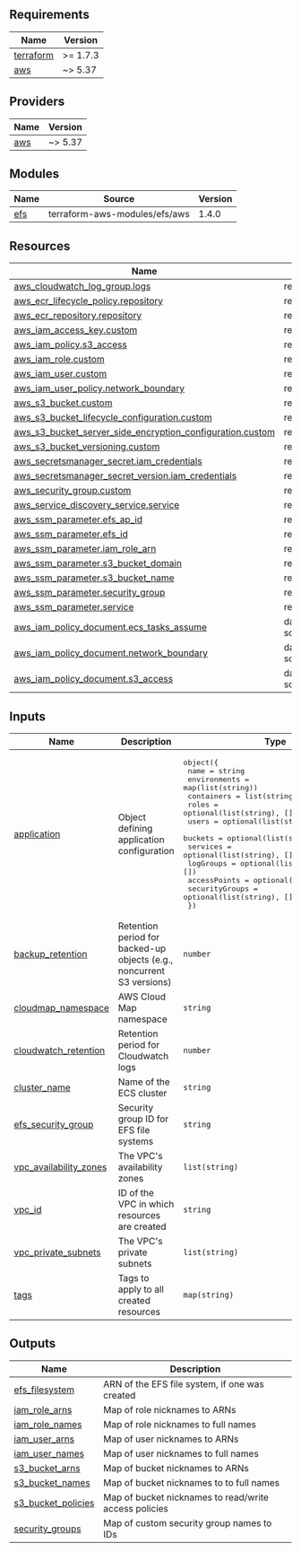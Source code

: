 <!-- BEGIN_TF_DOCS -->
## Requirements

| Name | Version |
|------|---------|
| <a name="requirement_terraform"></a> [terraform](#requirement\_terraform) | >= 1.7.3 |
| <a name="requirement_aws"></a> [aws](#requirement\_aws) | ~> 5.37 |

## Providers

| Name | Version |
|------|---------|
| <a name="provider_aws"></a> [aws](#provider\_aws) | ~> 5.37 |

## Modules

| Name | Source | Version |
|------|--------|---------|
| <a name="module_efs"></a> [efs](#module\_efs) | terraform-aws-modules/efs/aws | 1.4.0 |

## Resources

| Name | Type |
|------|------|
| [aws_cloudwatch_log_group.logs](https://registry.terraform.io/providers/hashicorp/aws/latest/docs/resources/cloudwatch_log_group) | resource |
| [aws_ecr_lifecycle_policy.repository](https://registry.terraform.io/providers/hashicorp/aws/latest/docs/resources/ecr_lifecycle_policy) | resource |
| [aws_ecr_repository.repository](https://registry.terraform.io/providers/hashicorp/aws/latest/docs/resources/ecr_repository) | resource |
| [aws_iam_access_key.custom](https://registry.terraform.io/providers/hashicorp/aws/latest/docs/resources/iam_access_key) | resource |
| [aws_iam_policy.s3_access](https://registry.terraform.io/providers/hashicorp/aws/latest/docs/resources/iam_policy) | resource |
| [aws_iam_role.custom](https://registry.terraform.io/providers/hashicorp/aws/latest/docs/resources/iam_role) | resource |
| [aws_iam_user.custom](https://registry.terraform.io/providers/hashicorp/aws/latest/docs/resources/iam_user) | resource |
| [aws_iam_user_policy.network_boundary](https://registry.terraform.io/providers/hashicorp/aws/latest/docs/resources/iam_user_policy) | resource |
| [aws_s3_bucket.custom](https://registry.terraform.io/providers/hashicorp/aws/latest/docs/resources/s3_bucket) | resource |
| [aws_s3_bucket_lifecycle_configuration.custom](https://registry.terraform.io/providers/hashicorp/aws/latest/docs/resources/s3_bucket_lifecycle_configuration) | resource |
| [aws_s3_bucket_server_side_encryption_configuration.custom](https://registry.terraform.io/providers/hashicorp/aws/latest/docs/resources/s3_bucket_server_side_encryption_configuration) | resource |
| [aws_s3_bucket_versioning.custom](https://registry.terraform.io/providers/hashicorp/aws/latest/docs/resources/s3_bucket_versioning) | resource |
| [aws_secretsmanager_secret.iam_credentials](https://registry.terraform.io/providers/hashicorp/aws/latest/docs/resources/secretsmanager_secret) | resource |
| [aws_secretsmanager_secret_version.iam_credentials](https://registry.terraform.io/providers/hashicorp/aws/latest/docs/resources/secretsmanager_secret_version) | resource |
| [aws_security_group.custom](https://registry.terraform.io/providers/hashicorp/aws/latest/docs/resources/security_group) | resource |
| [aws_service_discovery_service.service](https://registry.terraform.io/providers/hashicorp/aws/latest/docs/resources/service_discovery_service) | resource |
| [aws_ssm_parameter.efs_ap_id](https://registry.terraform.io/providers/hashicorp/aws/latest/docs/resources/ssm_parameter) | resource |
| [aws_ssm_parameter.efs_id](https://registry.terraform.io/providers/hashicorp/aws/latest/docs/resources/ssm_parameter) | resource |
| [aws_ssm_parameter.iam_role_arn](https://registry.terraform.io/providers/hashicorp/aws/latest/docs/resources/ssm_parameter) | resource |
| [aws_ssm_parameter.s3_bucket_domain](https://registry.terraform.io/providers/hashicorp/aws/latest/docs/resources/ssm_parameter) | resource |
| [aws_ssm_parameter.s3_bucket_name](https://registry.terraform.io/providers/hashicorp/aws/latest/docs/resources/ssm_parameter) | resource |
| [aws_ssm_parameter.security_group](https://registry.terraform.io/providers/hashicorp/aws/latest/docs/resources/ssm_parameter) | resource |
| [aws_ssm_parameter.service](https://registry.terraform.io/providers/hashicorp/aws/latest/docs/resources/ssm_parameter) | resource |
| [aws_iam_policy_document.ecs_tasks_assume](https://registry.terraform.io/providers/hashicorp/aws/latest/docs/data-sources/iam_policy_document) | data source |
| [aws_iam_policy_document.network_boundary](https://registry.terraform.io/providers/hashicorp/aws/latest/docs/data-sources/iam_policy_document) | data source |
| [aws_iam_policy_document.s3_access](https://registry.terraform.io/providers/hashicorp/aws/latest/docs/data-sources/iam_policy_document) | data source |

## Inputs

| Name | Description | Type | Default | Required |
|------|-------------|------|---------|:--------:|
| <a name="input_application"></a> [application](#input\_application) | Object defining application configuration | <pre>object({<br>    name           = string<br>    environments   = map(list(string))<br>    containers     = list(string)<br>    roles          = optional(list(string), [])<br>    users          = optional(list(string), [])<br>    buckets        = optional(list(string), [])<br>    services       = optional(list(string), [])<br>    logGroups      = optional(list(string), [])<br>    accessPoints   = optional(list(string), [])<br>    securityGroups = optional(list(string), [])<br>  })</pre> | n/a | yes |
| <a name="input_backup_retention"></a> [backup\_retention](#input\_backup\_retention) | Retention period for backed-up objects (e.g., noncurrent S3 versions) | `number` | n/a | yes |
| <a name="input_cloudmap_namespace"></a> [cloudmap\_namespace](#input\_cloudmap\_namespace) | AWS Cloud Map namespace | `string` | n/a | yes |
| <a name="input_cloudwatch_retention"></a> [cloudwatch\_retention](#input\_cloudwatch\_retention) | Retention period for Cloudwatch logs | `number` | n/a | yes |
| <a name="input_cluster_name"></a> [cluster\_name](#input\_cluster\_name) | Name of the ECS cluster | `string` | n/a | yes |
| <a name="input_efs_security_group"></a> [efs\_security\_group](#input\_efs\_security\_group) | Security group ID for EFS file systems | `string` | n/a | yes |
| <a name="input_vpc_availability_zones"></a> [vpc\_availability\_zones](#input\_vpc\_availability\_zones) | The VPC's availability zones | `list(string)` | n/a | yes |
| <a name="input_vpc_id"></a> [vpc\_id](#input\_vpc\_id) | ID of the VPC in which resources are created | `string` | n/a | yes |
| <a name="input_vpc_private_subnets"></a> [vpc\_private\_subnets](#input\_vpc\_private\_subnets) | The VPC's private subnets | `list(string)` | n/a | yes |
| <a name="input_tags"></a> [tags](#input\_tags) | Tags to apply to all created resources | `map(string)` | `{}` | no |

## Outputs

| Name | Description |
|------|-------------|
| <a name="output_efs_filesystem"></a> [efs\_filesystem](#output\_efs\_filesystem) | ARN of the EFS file system, if one was created |
| <a name="output_iam_role_arns"></a> [iam\_role\_arns](#output\_iam\_role\_arns) | Map of role nicknames to ARNs |
| <a name="output_iam_role_names"></a> [iam\_role\_names](#output\_iam\_role\_names) | Map of role nicknames to full names |
| <a name="output_iam_user_arns"></a> [iam\_user\_arns](#output\_iam\_user\_arns) | Map of user nicknames to ARNs |
| <a name="output_iam_user_names"></a> [iam\_user\_names](#output\_iam\_user\_names) | Map of user nicknames to full names |
| <a name="output_s3_bucket_arns"></a> [s3\_bucket\_arns](#output\_s3\_bucket\_arns) | Map of bucket nicknames to ARNs |
| <a name="output_s3_bucket_names"></a> [s3\_bucket\_names](#output\_s3\_bucket\_names) | Map of bucket nicknames to to full names |
| <a name="output_s3_bucket_policies"></a> [s3\_bucket\_policies](#output\_s3\_bucket\_policies) | Map of bucket nicknames to read/write access policies |
| <a name="output_security_groups"></a> [security\_groups](#output\_security\_groups) | Map of custom security group names to IDs |
<!-- END_TF_DOCS -->